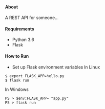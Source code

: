 #### About
A REST API for someone...

#### Requirements
* Python 3.6
* Flask

#### How to Run
* Set up Flask environment variables
In Linux
```
$ export FLASK_APP=hello.py
$ flask run
```
In Windows
```
PS > $env:FLASK_APP= "app.py"
PS > flask run
```